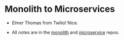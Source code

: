 # Monolith to Microservices
* Elmer Thomas from Twilio! Nice.

* All notes are in the [monolith](https://github.com/thinkingserious/github-monolith) and [microservice](https://github.com/thinkingserious/github-microservices) repos.